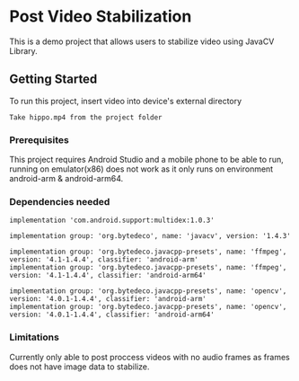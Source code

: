 # Post Video Stabilization

This is a demo project that allows users to stabilize video using JavaCV Library.

## Getting Started

To run this project, insert video into device's external directory
```
Take hippo.mp4 from the project folder
```

### Prerequisites

This project requires Android Studio and a mobile phone to be able to run, running on emulator(x86) does not work as it only runs on environment android-arm & android-arm64.

### Dependencies needed

```
implementation 'com.android.support:multidex:1.0.3'
```
```
implementation group: 'org.bytedeco', name: 'javacv', version: '1.4.3'
```
```
implementation group: 'org.bytedeco.javacpp-presets', name: 'ffmpeg', version: '4.1-1.4.4', classifier: 'android-arm'
implementation group: 'org.bytedeco.javacpp-presets', name: 'ffmpeg', version: '4.1-1.4.4', classifier: 'android-arm64'
```
```
implementation group: 'org.bytedeco.javacpp-presets', name: 'opencv', version: '4.0.1-1.4.4', classifier: 'android-arm'
implementation group: 'org.bytedeco.javacpp-presets', name: 'opencv', version: '4.0.1-1.4.4', classifier: 'android-arm64'
```

### Limitations

Currently only able to post proccess videos with no audio frames as frames does not have image data to stabilize.
